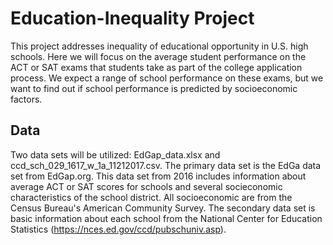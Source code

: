 # Education-Inequality Project
This project addresses inequality of educational opportunity in U.S. high schools. Here we will focus on the average student performance on the ACT or SAT exams that students take as part of the college application process. We expect a range of school performance on these exams, but we want to find out if school performance is predicted by socioeconomic factors.

## Data
Two data sets will be utilized: EdGap_data.xlsx and ccd_sch_029_1617_w_1a_11212017.csv. The primary data set is the EdGa data set from EdGap.org. This data set from 2016 includes information about average ACT or SAT scores for schools and several socieconomic characteristics of the school district. All socioeconomic are from the Census Bureau's American Community Survey.
The secondary data set is basic information about each school from the National Center for Education Statistics (https://nces.ed.gov/ccd/pubschuniv.asp). 

